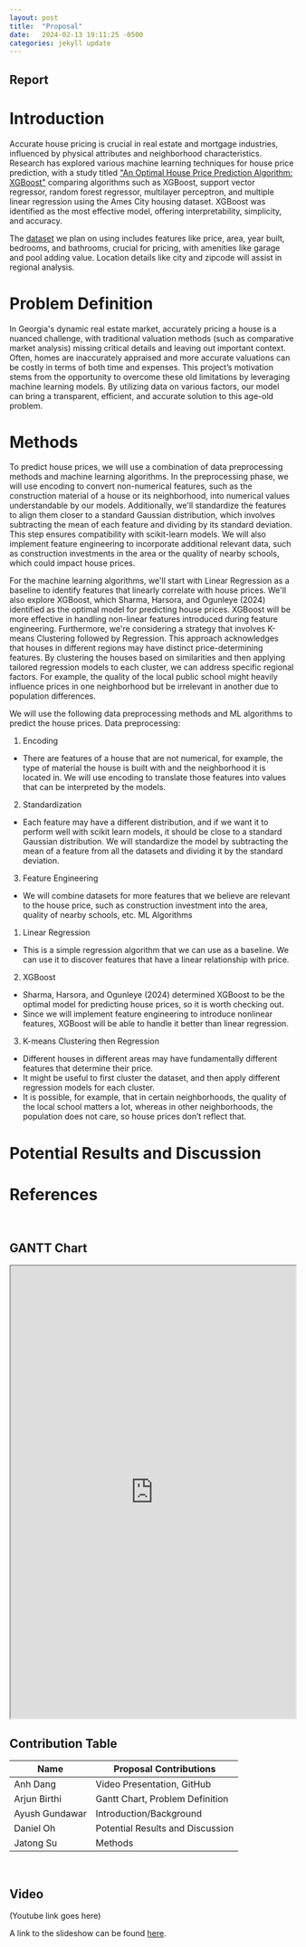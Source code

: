 ```yaml
---
layout: post
title:  "Proposal"
date:   2024-02-13 19:11:25 -0500
categories: jekyll update
---
```


## Report

# Introduction

Accurate house pricing is crucial in real estate and mortgage industries, influenced by physical attributes and neighborhood characteristics. Research has explored various machine learning techniques for house price prediction, with a study titled ["An Optimal House Price Prediction Algorithm: XGBoost"][intro-link-1] comparing algorithms such as XGBoost, support vector regressor, random forest regressor, multilayer perceptron, and multiple linear regression using the Ames City housing dataset. XGBoost was identified as the most effective model, offering interpretability, simplicity, and accuracy. 

The [dataset][intro-link-2] we plan on using includes features like price, area, year built, bedrooms, and bathrooms, crucial for pricing, with amenities like garage and pool adding value. Location details like city and zipcode will assist in regional analysis.

[intro-link-1]: https://arxiv.org/ftp/arxiv/papers/2402/2402.04082.pdf
[intro-link-2]: https://www.kaggle.com/datasets/yellowj4acket/real-estate-georgia


# Problem Definition
In Georgia's dynamic real estate market, accurately pricing a house is a nuanced challenge, with traditional valuation methods (such as comparative market analysis) missing critical details and leaving out important context. Often, homes are inaccurately appraised and more accurate valuations can be costly in terms of both time and expenses. This project’s motivation stems from the opportunity to overcome these old limitations by leveraging machine learning models. By utilizing data on various factors, our model can bring a transparent, efficient, and accurate solution to this age-old problem.

# Methods
To predict house prices, we will use a combination of data preprocessing methods and machine learning algorithms. In the preprocessing phase, we will use encoding to convert non-numerical features, such as the construction material of a house or its neighborhood, into numerical values understandable by our models. Additionally, we'll standardize the features to align them closer to a standard Gaussian distribution, which involves subtracting the mean of each feature and dividing by its standard deviation. This step ensures compatibility with scikit-learn models. We will also implement feature engineering to incorporate additional relevant data, such as construction investments in the area or the quality of nearby schools, which could impact house prices.

For the machine learning algorithms, we'll start with Linear Regression as a baseline to identify features that linearly correlate with house prices. We'll also explore XGBoost, which Sharma, Harsora, and Ogunleye (2024) identified as the optimal model for predicting house prices. XGBoost will be more effective in handling non-linear features introduced during feature engineering. Furthermore, we're considering a strategy that involves K-means Clustering followed by Regression. This approach acknowledges that houses in different regions may have distinct price-determining features. By clustering the houses based on similarities and then applying tailored regression models to each cluster, we can address specific regional factors. For example, the quality of the local public school might heavily influence prices in one neighborhood but be irrelevant in another due to population differences.


We will use the following data preprocessing methods and ML algorithms to predict the house prices.
Data preprocessing:
1. Encoding
 * There are features of a house that are not numerical, for example, the type of material the house is built with and the neighborhood it is located in. We will use encoding to translate those features into values that can be interpreted by the models.
2. Standardization
 * Each feature may have a different distribution, and if we want it to perform well with scikit learn models, it should be close to a standard Gaussian distribution. We will standardize the model by subtracting the mean of a feature from all the datasets and dividing it by the standard deviation.
3. Feature Engineering
 * We will combine datasets for more features that we believe are relevant to the house price, such as construction investment into the area, quality of nearby schools, etc.
ML Algorithms
1. Linear Regression
 * This is a simple regression algorithm that we can use as a baseline. We can use it to discover features that have a linear relationship with price.
2. XGBoost
 * Sharma, Harsora, and Ogunleye (2024) determined XGBoost to be the optimal model for predicting house prices, so it is worth checking out.
 * Since we will implement feature engineering to introduce nonlinear features, XGBoost will be able to handle it better than linear regression.
3. K-means Clustering then Regression
 * Different houses in different areas may have fundamentally different features that determine their price.
 * It might be useful to first cluster the dataset, and then apply different regression models for each cluster.
 * It is possible, for example, that in certain neighborhoods, the quality of the local school matters a lot, whereas in other neighborhoods, the population does not care, so house prices don’t reflect that.


# Potential Results and Discussion

# References

<br/>

## GANTT Chart

<iframe src="https://docs.google.com/spreadsheets/d/e/2PACX-1vQPLR3jTE39V2K0tIGH1kdZo5IN6oRspdIzQzABtd7MeiOdOoaVEUMRmsrYv4d63a6HDr7mUs0Uc939/pubhtml?widget=true&amp;headers=false" width="100%" height="800"></iframe>

<br/>

## Contribution Table

| Name           | Proposal Contributions           |
| -------------- | -------------------------------- |
| Anh Dang       | Video Presentation, GitHub       |
| Arjun Birthi   | Gantt Chart, Problem Definition  |
| Ayush Gundawar | Introduction/Background          |
| Daniel Oh      | Potential Results and Discussion |
| Jatong Su      | Methods                          |

<br/>

## Video

(Youtube link goes here)

A link to the slideshow can be found [here][slideshow-link].

[slideshow-link]: https://docs.google.com/presentation/d/1EGMJgCLksneyEFW0tC5T3iwEW4B7H_UWbXl6N1QM_FY/edit?usp=sharing
